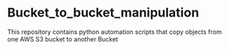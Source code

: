 # Bucket_to_bucket_manipulation
This repository contains python automation scripts that copy objects from one AWS S3 bucket to another Bucket
